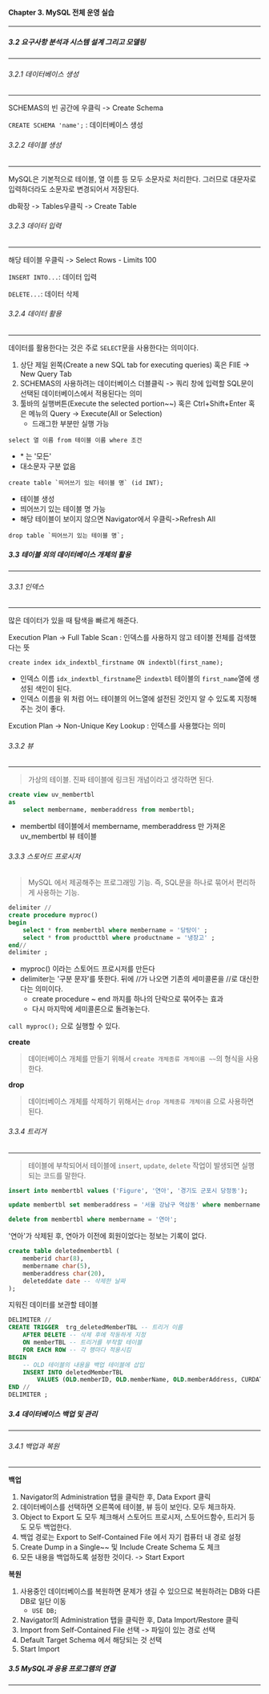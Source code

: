 #### Chapter 3. MySQL 전체 운영 실습
---
##### 3.2 요구사항 분석과 시스템 설계 그리고 모델링
---
###### 3.2.1 데이터베이스 생성
---
SCHEMAS의 빈 공간에 우클릭 -> Create Schema

`CREATE SCHEMA 'name';` : 데이터베이스 생성

###### 3.2.2 테이블 생성
---
MySQL은 기본적으로 테이블, 열 이름 등 모두 소문자로 처리한다. 그러므로 대문자로 입력하더라도 소문자로 변경되어서 저장된다.

db확장 -> Tables우클릭 -> Create Table
###### 3.2.3 데이터 입력
---
해당 테이블 우클릭 -> Select Rows - Limits 100

`INSERT INTO...`: 데이터 입력

`DELETE...`: 데이터 삭제

###### 3.2.4 데이터 활용
---
데이터를 활용한다는 것은 주로 `SELECT`문을 사용한다는 의미이다.


1. 상단 제일 왼쪽(Create a new SQL tab for executing queries) 혹은 FIlE -> New Query Tab
2. SCHEMAS의 사용하려는 데이터베이스 더블클릭 -> 쿼리 창에 입력할 SQL문이 선택된 데이터베이스에서 적용된다는 의미
3. 툴바의 실행버튼(Execute the selected portion~~) 혹은 Ctrl+Shift+Enter 혹은 메뉴의 Query -> Execute(All or Selection)
    - 드래그한 부분만 실행 가능

`select 열 이름 from 테이블 이름 where 조건`
- \* 는 '모든'
- 대소문자 구분 없음

```
create table `띄어쓰기 있는 테이블 명` (id INT);
```
- 테이블 생성
- 띄어쓰기 있는 테이블 명 가능
- 해당 테이블이 보이지 않으면 Navigator에서 우클릭->Refresh All

```
drop table `띄어쓰기 있는 테이블 명`;
```

##### 3.3 테이블 외의 데이터베이스 개체의 활용
---
###### 3.3.1 인덱스
---
많은 데이터가 있을 때 탐색을 빠르게 해준다.

Execution Plan -> Full Table Scan : 인덱스를 사용하지 않고 테이블 전체를 검색했다는 뜻

`create index idx_indextbl_firstname ON indextbl(first_name);`
- 인덱스 이름 `idx_indextbl_firstname`은 `indextbl` 테이블의 `first_name`열에 생성된 색인이 된다.
- 인덱스 이름을 위 처럼 어느 테이블의 어느열에 설전된 것인지 알 수 있도록 지정해 주는 것이 좋다.

Excution Plan -> Non-Unique Key Lookup : 인덱스를 사용했다는 의미

###### 3.3.2 뷰
---
> 가상의 테이블. 진짜 테이블에 링크된 개념이라고 생각하면 된다.

```sql
create view uv_membertbl
as
	select membername, memberaddress from membertbl;
```
- membertbl 테이블에서 membername, memberaddress 만 가져온 uv_membertbl 뷰 테이블

###### 3.3.3 스토어드 프로시저
> MySQL 에서 제공해주는 프로그래밍 기능. 즉, SQL문을 하나로 묶어서 편리하게 사용하는 기능.

```sql
delimiter //
create procedure myproc()
begin
	select * from membertbl where membername = '당탕이' ;
    select * from producttbl where productname = '냉장고' ;
end//
delimiter ;
```
- myproc() 이라는 스토어드 프로시저를 만든다
- delimiter는 '구분 문자'를 뜻한다. 뒤에 //가 나오면 기존의 세미콜론을 //로 대신한다는 의미이다.
  - create procedure ~ end 까지를 하나의 단락으로 묶어주는 효과
  - 다시 마지막에 세미콜론으로 돌려놓는다.

`call myproc();` 으로 실행할 수 있다.

**create**
> 데이터베이스 개체를 만들기 위해서 `create 개체종류 개체이름 ~~`의 형식을 사용한다.

**drop**
> 데이터베이스 개체를 삭제하기 위해서는 `drop 개체종류 개체이름` 으로 사용하면 된다.

###### 3.3.4 트리거
---
> 테이블에 부착되어서 테이블에 `insert`, `update`, `delete` 작업이 발생되면 실행되는 코드를 말한다.

```sql
insert into membertbl values ('Figure', '연아', '경기도 군포시 당정동');
```

```sql
update membertbl set memberaddress = '서울 강남구 역삼동' where membername = '연아';
```

```sql
delete from membertbl where membername = '연아';
```

'연아'가 삭제된 후, 연아가 이전에 회원이었다는 정보는 기록이 없다.

```sql
create table deletedmembertbl (
	memberid char(8),
    membername char(5),
    memberaddress char(20),
    deleteddate date -- 삭제한 날짜
);
```
지워진 데이터를 보관할 테이블

```sql
DELIMITER //
CREATE TRIGGER 	trg_deletedMemberTBL -- 트리거 이름
	AFTER DELETE -- 삭제 후에 작동하게 지정
    ON memberTBL -- 트리거를 부착할 테이블
    FOR EACH ROW -- 각 행마다 적용시킴
BEGIN
	-- OLD 테이블의 내용을 백업 테이블에 삽입
    INSERT INTO deletedMemberTBL
		VALUES (OLD.memberID, OLD.memberName, OLD.memberAddress, CURDATE() );
END //
DELIMITER ;
```

##### 3.4 데이터베이스 백업 및 관리
---
###### 3.4.1 백업과 복원
---
**백업**
1. Navigator의 Administration 탭을 클릭한 후, Data Export 클릭
2. 데이터베이스를 선택하면 오른쪽에 테이블, 뷰 등이 보인다. 모두 체크하자.
3. Object to Export 도 모두 체크해서 스토어드 프로시저, 스토어드함수, 트리거 등도 모두 백업한다.
4. 백업 경로는 Export to Self-Contained File 에서 자기 컴퓨터 내 경로 설정
5. Create Dump in a Single~~ 및 Include Create Schema 도 체크
6. 모든 내용을 백업하도록 설정한 것이다. -> Start Export

**복원**
1. 사용중인 데이터베이스를 복원하면 문제가 생길 수 있으므로 복원하려는 DB와 다른 DB로 일단 이동
    - `USE DB;`
2. Navigator의 Administration 탭을 클릭한 후, Data Import/Restore 클릭
3. Import from Self-Contained File 선택 -> 파일이 있는 경로 선택
4. Default Target Schema 에서 해당되는 것 선택
5. Start Import

##### 3.5 MySQL과 응용 프로그램의 연결
---
